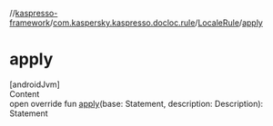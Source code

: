 //[kaspresso-framework](../../index.md)/[com.kaspersky.kaspresso.docloc.rule](../index.md)/[LocaleRule](index.md)/[apply](apply.md)



# apply  
[androidJvm]  
Content  
open override fun [apply](apply.md)(base: Statement, description: Description): Statement  



